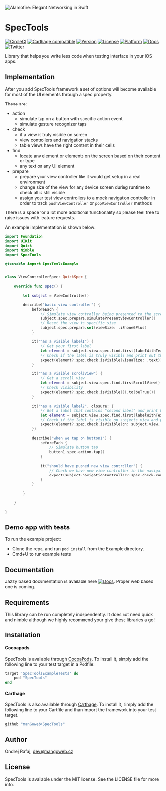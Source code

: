![Alamofire: Elegant Networking in Swift](https://raw.githubusercontent.com/manGoweb/SpecTools/master/Assets/Icon.png)

# SpecTools

[![CircleCI](https://img.shields.io/circleci/project/github/manGoweb/SpecTools/master.svg?style=plastic)](https://circleci.com/gh/manGoweb/SpecTools)
[![Carthage compatible](https://img.shields.io/badge/Carthage-compatible-4BC51D.svg?style=flat)](https://github.com/Carthage/Carthage)
[![Version](https://img.shields.io/cocoapods/v/SpecTools.svg?style=flat)](http://cocoapods.org/pods/SpecTools)
[![License](https://img.shields.io/cocoapods/l/SpecTools.svg?style=flat)](http://cocoapods.org/pods/SpecTools)
[![Platform](https://img.shields.io/cocoapods/p/SpecTools.svg?style=flat)](http://cocoapods.org/pods/SpecTools)
[![Docs](https://raw.githubusercontent.com/manGoweb/SpecTools/master/docs/badge.svg?sanitize=true)](https://github.com/manGoweb/SpecTools/tree/master/docs)
[![Twitter](https://img.shields.io/badge/twitter-@rafiki270-blue.svg?style=flat)](http://twitter.com/rafiki270)

Library that helps you write less code when testing interface in your iOS apps.

## Implementation

After you add SpecTools framework a set of options will become available for most of the UI elements through a spec property.

These are:
* action
    * simulate tap on a button with specific action event
    * simulate gesture recognizer taps
* check
    * if a view is truly visible on screen
    * view controllers and navigation stacks
    * table views have the right content in their cells
* find
    * locate any element or elements on the screen based on their content or type
    * any text on any UI element
* prepare
    * prepare your view controller like it would get setup in a real environment
    * change size of the view for any device screen during runtime to check all is still visible
    * assign your test view controllers to a mock navigation controller in order to track `pushViewController` or `popViewController` methods

There is a space for a lot more additional functionality so please feel free to raise issues with feature requests.

An example implementation is shown below:

```Swift
import Foundation
import UIKit
import Quick
import Nimble
import SpecTools

@testable import SpecToolsExample


class ViewControllerSpec: QuickSpec {
    
    override func spec() {
        
        let subject = ViewController()
        
        describe("basic view controller") {
            beforeEach {
                // Simulate view controller being presented to the screen
                subject.spec.prepare.simulatePresentViewController()
                // Reset the view to specific size
                subject.spec.prepare.set(viewSize: .iPhone6Plus)
            }
            
            it("has a visible label1") {
                // Get your first label
                let element = subject.view.spec.find.first(labelWithText: "My first label")
                // Check if the label is truly visible and print out the entire view structure that is being checked
                expect(element?.spec.check.isVisible(visualize: .text)).to(beTrue())
            }
            
            it("has a visible scrollView") {
                // Get a scroll view
                let element = subject.view.spec.find.firstScrollView()
                // Check visibility
                expect(element?.spec.check.isVisible()).to(beTrue())
            }
            
            it("has a visible label2", closure: {
                // Get a label that contains "second label" and print how we get to it in the console including any text on visible elements
                let element = subject.view.spec.find.first(labelWithText: "My second label", exactMatch: false, visualize: .text)
                // Check if the label is visible on subjects view and print all frames we encounter on the way
                expect(element?.spec.check.isVisible(on: subject.view, visualize: .frames)).to(beTrue())
            })
            
            describe("when we tap on button1") {
                beforeEach {
                    // Simulate button tap
                    button1.spec.action.tap()
                }
            
                it("should have pushed new view controller") {
                    // Check we have new view controller in the navigation stack
                    expect(subject.navigationController?.spec.check.contains(viewControllerClass: TableViewController.self)).to(beTrue())
                }
            }
            
        }
        
    }
    
}
```

## Demo app with tests

To run the example project: 
* Clone the repo, and run `pod install` from the Example directory.
* Cmd+U to run example tests

## Documentation

Jazzy based documentation is available here [![Docs](https://raw.githubusercontent.com/manGoweb/SpecTools/master/docs/badge.svg?sanitize=true)](https://github.com/manGoweb/SpecTools/tree/master/docs). Proper web based one is coming.

## Requirements

This library can be run completely independently. It does not need quick and nimble although we highly recommend your give these libraries a go!

## Installation

#### Cocoapods

SpecTools is available through [CocoaPods](http://cocoapods.org). To install
it, simply add the following line to your test target in a Podfile:

```ruby
target 'SpecToolsExampleTests' do
	pod "SpecTools"
end
```

#### Carthage

SpecTools is also available through [Carthage](https://github.com/Carthage/Carthage). To install
it, simply add the following line to your Cartfile and than import the framework into your test target.
```ruby
github "manGoweb/SpecTools"
```

## Author

Ondrej Rafaj, dev@mangoweb.cz

## License

SpecTools is available under the MIT license. See the LICENSE file for more info.
